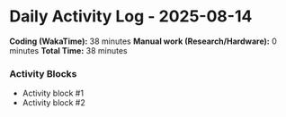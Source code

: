 # Daily Activity Log - 2025-08-14

**Coding (WakaTime):** 38 minutes
**Manual work (Research/Hardware):** 0 minutes
**Total Time:** 38 minutes

### Activity Blocks
- Activity block #1
- Activity block #2
